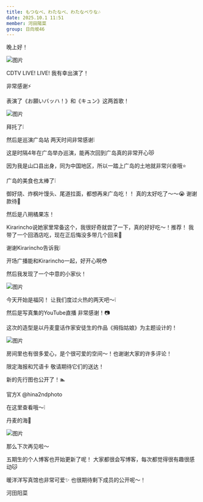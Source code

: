 ```yaml
---
title: もつなべ、わたなべ、わたなべりな🎶
date: 2025.10.1 11:51
member: 河田陽菜
group: 日向坂46
---
```


晚上好！


![图片](https://cdn.hinatazaka46.com/files/14/diary/official/member/moblog/202510/mob3Cv3iC.jpg)



CDTV LIVE! LIVE!
我有幸出演了！

非常感谢⚡️


表演了《お願いバッハ！》和《キュン》这两首歌！



![图片](https://cdn.hinatazaka46.com/files/14/diary/official/member/moblog/202510/mobCJtnFm.jpg)

拜托了❕




然后是巡演广岛站
两天时间非常感谢❕


这是时隔4年在广岛举办巡演，能再次回到广岛真的非常开心😻


因为我是山口县出身，同为中国地区，所以一踏上广岛的土地就非常兴奋哦⭐️



广岛的美食也太棒了❕

御好烧、炸枫叶馒头、尾道拉面，都想再来广岛吃！！
真的太好吃了～～😭
谢谢款待🍴


然后是八朔橘果冻！


Kirarincho说她家里常备这个，我很好奇就尝了一下，真的好好吃～！推荐！
我带了一个回酒店吃，现在正后悔没多带几个回来😤


谢谢Kirarincho告诉我❕

开场广播能和Kirarincho一起，好开心啊😳




然后我发现了一个中意的小家伙！


![图片](https://cdn.hinatazaka46.com/files/14/diary/official/member/moblog/202510/mobTZhvoA.jpg)




今天开始是福冈！
让我们度过火热的两天吧～❕




然后是写真集的YouTube直播
非常感谢！📷



这次的造型是以丹麦童话作家安徒生的作品《拇指姑娘》为主题设计的！

![图片](https://cdn.hinatazaka46.com/files/14/diary/official/member/moblog/202510/mobRTYd7Z.jpg)


房间里也有很多爱心，是个很可爱的空间～！也谢谢大家的许多评论！


限定海报和咒语卡
敬请期待它们的送达！




新的先行图也公开了！🏊



官方X
@hina2ndphoto


在这里查看哦～❕


丹麦的海🪼

![图片](https://cdn.hinatazaka46.com/files/14/diary/official/member/moblog/202510/mobl0jG5A.jpg)




那么下次再见啦～


五期生的个人博客也开始更新了呢！
大家都很会写博客，每次都觉得很有趣很感动🐱


暖洋洋写真馆也非常可爱✨
也很期待剩下成员的公开呢～！


河田阳菜